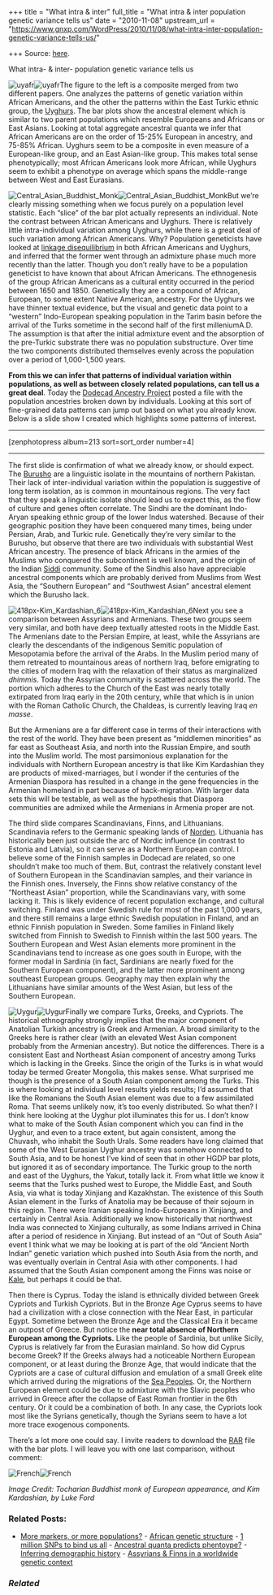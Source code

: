 +++
title = "What intra & inter"
full_title = "What intra & inter population genetic variance tells us"
date = "2010-11-08"
upstream_url = "https://www.gnxp.com/WordPress/2010/11/08/what-intra-inter-population-genetic-variance-tells-us/"

+++
Source: [here](https://www.gnxp.com/WordPress/2010/11/08/what-intra-inter-population-genetic-variance-tells-us/).

What intra- & inter- population genetic variance tells us

![uyafr](https://i0.wp.com/blogs.discovermagazine.com/gnxp/files/2010/11/uyafr.png?resize=300%2C207)![uyafr](https://i0.wp.com/blogs.discovermagazine.com/gnxp/files/2010/11/uyafr.png?resize=300%2C207)The figure to the left is a composite merged from two different papers. One analyzes the patterns of genetic variation within African Americans, and the other the patterns within the East Turkic ethnic group, the [Uyghurs](https://en.wikipedia.org/wiki/Uyghur_people). The bar plots show the ancestral element which is similar to two parent populations which resemble Europeans and Africans or East Asians. Looking at total aggregate ancestral quanta we infer that African Americans are on the order of 15-25% European in ancestry, and 75-85% African. Uyghurs seem to be a composite in even measure of a European-like group, and an East Asian-like group. This makes total sense phenotypically; most African Americans look more African, while Uyghurs seem to exhibit a phenotype on average which spans the middle-range between West and East Eurasians.

![Central_Asian_Buddhist_Monk](https://i0.wp.com/blogs.discovermagazine.com/gnxp/files/2010/11/Central_Asian_Buddhist_Monk.png?resize=250%2C216)![Central_Asian_Buddhist_Monk](https://i0.wp.com/blogs.discovermagazine.com/gnxp/files/2010/11/Central_Asian_Buddhist_Monk.png?resize=250%2C216)But we’re clearly missing something when we focus purely on a population level statistic. Each “slice” of the bar plot actually represents an individual. Note the contrast between African Americans and Uyghurs. There is relatively little intra-individual variation among Uyghurs, while there is a great deal of such variation among African Americans. Why? Population geneticists have looked at [linkage disequilibrium](https://en.wikipedia.org/wiki/Linkage_disequilibrium) in both African Americans and Uyghurs, and inferred that the former went through an admixture phase much more recently than the latter. Though you don’t really have to be a population geneticist to have known that about African Americans. The ethnogenesis of the group African Americans as a cultural entity occurred in the period between 1650 and 1850. Genetically they are a compound of African, European, to some extent Native American, ancestry. For the Uyghurs we have thinner textual evidence, but the visual and genetic data point to a “western” Indo-European speaking population in the Tarim basin before the arrival of the Turks sometime in the second half of the first milleniumA.D. The assumption is that after the initial admixture event and the absorption of the pre-Turkic substrate there was no population substructure. Over time the two components distributed themselves evenly across the population over a period of 1,000-1,500 years.

**From this we can infer that patterns of individual variation within populations, as well as between closely related populations, can tell us a great deal**. Today the [Dodecad Ancestry Project](https://dodecad.blogspot.com/2010/11/portraits-of-populations.html) posted a file with the population ancestries broken down by individuals. Looking at this sort of fine-grained data patterns can jump out based on what you already know. Below is a slide show I created which highlights some patterns of interest.

------------------------------------------------------------------------

\[zenphotopress album=213 sort=sort_order number=4\]

------------------------------------------------------------------------

The first slide is confirmation of what we already know, or should expect. The [Burusho](https://en.wikipedia.org/wiki/Burusho_people) are a linguistic isolate in the mountains of northern Pakistan. Their lack of inter-individual variation within the population is suggestive of long term isolation, as is common in mountainous regions. The very fact that they speak a linguistic isolate should lead us to expect this, as the flow of culture and genes often correlate. The Sindhi are the dominant Indo-Aryan speaking ethnic group of the lower Indus watershed. Because of their geographic position they have been conquered many times, being under Persian, Arab, and Turkic rule. Genetically they’re very similar to the Burusho, but observe that there are two individuals with substantial West African ancestry. The presence of black Africans in the armies of the Muslims who conquered the subcontinent is well known, and the origin of the Indian [Siddi](https://en.wikipedia.org/wiki/Siddi) community. Some of the Sindhis also have appreciable ancestral components which are probably derived from Muslims from West Asia, the “Southern European” and “Southwest Asian” ancestral element which the Burusho lack.

![418px-Kim_Kardashian_6](https://i0.wp.com/blogs.discovermagazine.com/gnxp/files/2010/11/418px-Kim_Kardashian_6.png?resize=200%2C287)![418px-Kim_Kardashian_6](https://i0.wp.com/blogs.discovermagazine.com/gnxp/files/2010/11/418px-Kim_Kardashian_6.png?resize=200%2C287)Next you see a comparison between Assyrians and Armenians. These two groups seem very similar, and both have deep textually attested roots in the Middle East. The Armenians date to the Persian Empire, at least, while the Assyrians are clearly the descendants of the indigenous Semitic population of Mesopotamia before the arrival of the Arabs. In the Muslim period many of them retreated to mountainous areas of northern Iraq, before emigrating to the cities of modern Iraq with the relaxation of their status as marginalized *dhimmis*. Today the Assyrian community is scattered across the world. The portion which adheres to the Church of the East was nearly totally extirpated from Iraq early in the 20th century, while that which is in union with the Roman Catholic Church, the Chaldeas, is currently leaving Iraq *en masse*.

But the Armenians are a far different case in terms of their interactions with the rest of the world. They have been present as “middlemen minorities” as far east as Southeast Asia, and north into the Russian Empire, and south into the Muslim world. The most parsimonious explanation for the individuals with Northern European ancestry is that like Kim Kardashian they are products of mixed-marriages, but I wonder if the centuries of the Armenian Diaspora has resulted in a change in the gene frequencies in the Armenian homeland in part because of back-migration. With larger data sets this will be testable, as well as the hypothesis that Diaspora communities are admixed while the Armenians in Armenia proper are not.

The third slide compares Scandinavians, Finns, and Lithuanians. Scandinavia refers to the Germanic speaking lands of [Norden](https://en.wikipedia.org/wiki/Nordic_countries). Lithuania has historically been just outside the arc of Nordic influence (in contrast to Estonia and Latvia), so it can serve as a Northern European control. I believe some of the Finnish samples in Dodecad are related, so one shouldn’t make too much of them. But, contrast the relatively constant level of Southern European in the Scandinavian samples, and their variance in the Finnish ones. Inversely, the Finns show relative constancy of the “Northeast Asian” proportion, while the Scandinavians vary, with some lacking it. This is likely evidence of recent population exchange, and cultural switching. Finland was under Swedish rule for most of the past 1,000 years, and there still remains a large ethnic Swedish population in Finland, and an ethnic Finnish population in Sweden. Some families in Finland likely switched from Finnish to Swedish to Finnish within the last 500 years. The Southern European and West Asian elements more prominent in the Scandinavians tend to increase as one goes south in Europe, with the former modal in Sardinia (in fact, Sardinians are nearly fixed for the Southern European component), and the latter more prominent among southeast European groups. Geography may then explain why the Lithuanians have similar amounts of the West Asian, but less of the Southern European.

![Uygur](https://i0.wp.com/blogs.discovermagazine.com/gnxp/files/2010/11/Uygur.png?resize=250%2C312)![Uygur](https://i0.wp.com/blogs.discovermagazine.com/gnxp/files/2010/11/Uygur.png?resize=250%2C312)Finally we compare Turks, Greeks, and Cypriots. The historical ethnography strongly implies that the major component of Anatolian Turkish ancestry is Greek and Armenian. A broad similarity to the Greeks here is rather clear (with an elevated West Asian component probably from the Armenian ancestry). But notice the differences. There is a consistent East and Northeast Asian component of ancestry among Turks which is lacking in the Greeks. Since the origin of the Turks is in what would today be termed Greater Mongolia, this makes sense. What surprised me though is the presence of a South Asian component among the Turks. This is where looking at individual level results yields results; I’d assumed that like the Romanians the South Asian element was due to a few assimilated Roma. That seems unlikely now, it’s too evenly distributed. So what then? I think here looking at the Uyghur plot illuminates this for us. I don’t know what to make of the South Asian component which you can find in the Uyghur, and even to a trace extent, but again consistent, among the Chuvash, who inhabit the South Urals. Some readers have long claimed that some of the West Eurasian Uyghur ancestry was somehow connected to South Asia, and to be honest I’ve kind of seen that in other HGDP bar plots, but ignored it as of secondary importance. The Turkic group to the north and east of the Uyghurs, the Yakut, totally lack it. From what little we know it seems that the Turks pushed west to Europe, the Middle East, and South Asia, via what is today Xinjiang and Kazakhstan. The existence of this South Asian element in the Turks of Anatolia may be because of their sojourn in this region. There were Iranian speaking Indo-Europeans in Xinjiang, and certainly in Central Asia. Additionally we know historically that northwest India was connected to Xinjiang culturally, as some Indians arrived in China after a period of residence in Xinjiang. But instead of an “Out of South Asia” event I think what we may be looking at is part of the old “Ancient North Indian” genetic variation which pushed into South Asia from the north, and was eventually overlain in Central Asia with other components. I had assumed that the South Asian component among the Finns was noise or [Kale](https://en.wikipedia.org/wiki/Finnish_Kale), but perhaps it could be that.

Then there is Cyprus. Today the island is ethnically divided between Greek Cypriots and Turkish Cypriots. But in the Bronze Age Cyprus seems to have had a civilization with a close connection with the Near East, in particular Egypt. Sometime between the Bronze Age and the Classical Era it became an outpost of Greece. But notice the **near total absence of Northern European among the Cypriots.** Like the people of Sardinia, but unlike Sicily, Cyprus is relatively far from the Eurasian mainland. So how did Cyprus become Greek? If the Greeks always had a noticeable Northern European component, or at least during the Bronze Age, that would indicate that the Cypriots are a case of cultural diffusion and emulation of a small Greek elite which arrived during the migrations of the [Sea Peoples](https://en.wikipedia.org/wiki/Sea_Peoples). Or, the Northern European element could be due to admixture with the Slavic peoples who arrived in Greece after the collapse of East Roman frontier in the 6th century. Or it could be a combination of both. In any case, the Cypriots look most like the Syrians genetically, though the Syrians seem to have a lot more trace exogenous components.

There’s a lot more one could say. I invite readers to download the [RAR](http://www.sendspace.com/file/g402tl) file with the bar plots. I will leave you with one last comparison, without comment:

![French](https://i0.wp.com/blogs.discovermagazine.com/gnxp/files/2010/11/French.png?resize=600%2C337)![French](https://i0.wp.com/blogs.discovermagazine.com/gnxp/files/2010/11/French.png?resize=600%2C337)

*Image Credit: Tocharian Buddhist monk of European appearance, and Kim Kardashian, by Luke Ford*

### Related Posts:

- [More markers, or more
  populations?](https://www.gnxp.com/WordPress/2010/07/02/more-markers-or-more-populations/) - [African genetic
  structure](https://www.gnxp.com/WordPress/2009/04/30/african-genetic-structure/) - [1 million SNPs to bind us
  all](https://www.gnxp.com/WordPress/2009/11/23/1-million-snps-to-bind-us-all/) - [Ancestral quanta predicts
  phentoype?](https://www.gnxp.com/WordPress/2009/02/14/ancestral-quanta-predicts-phentoype/) - [Inferring demographic
  history](https://www.gnxp.com/WordPress/2009/10/23/inferring-demographic-history/) - [Assyrians & Finns in a worldwide genetic
  context](https://www.gnxp.com/WordPress/2010/11/04/assyrians-finns-in-a-worldwide-genetic-context/)

### *Related*

[](https://www.addtoany.com/add_to/facebook?linkurl=https%3A%2F%2Fwww.gnxp.com%2FWordPress%2F2010%2F11%2F08%2Fwhat-intra-inter-population-genetic-variance-tells-us%2F&linkname=What%20intra-%20%26%20inter-%20population%20genetic%20variance%20tells%20us "Facebook")[](https://www.addtoany.com/add_to/twitter?linkurl=https%3A%2F%2Fwww.gnxp.com%2FWordPress%2F2010%2F11%2F08%2Fwhat-intra-inter-population-genetic-variance-tells-us%2F&linkname=What%20intra-%20%26%20inter-%20population%20genetic%20variance%20tells%20us "Twitter")[](https://www.addtoany.com/add_to/email?linkurl=https%3A%2F%2Fwww.gnxp.com%2FWordPress%2F2010%2F11%2F08%2Fwhat-intra-inter-population-genetic-variance-tells-us%2F&linkname=What%20intra-%20%26%20inter-%20population%20genetic%20variance%20tells%20us "Email")[](https://www.addtoany.com/share)
